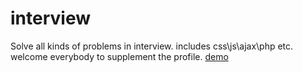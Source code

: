 # interview
Solve all kinds of problems in interview.
includes css\js\ajax\php etc.
welcome everybody to supplement the profile.
[demo](https://github.com/FreshHan163/interview/blob/master/css/flex-adjust.html)

